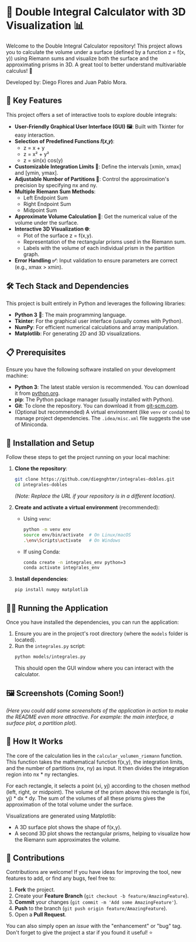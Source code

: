 # 📐 Double Integral Calculator with 3D Visualization 📊

Welcome to the Double Integral Calculator repository! This project allows you to calculate the volume under a surface (defined by a function z = f(x, y)) using Riemann sums and visualize both the surface and the approximating prisms in 3D. A great tool to better understand multivariable calculus! 🚀

Developed by: Diego Flores and Juan Pablo Mora.

## 🌟 Key Features

This project offers a set of interactive tools to explore double integrals:

* **User-Friendly Graphical User Interface (GUI) 🖼️**: Built with Tkinter for easy interaction.
* **Selection of Predefined Functions 𝑓(𝑥,𝑦)**:
    * z = x + y
    * z = x² + y²
    * z = sin(x) cos(y)
* **Customizable Integration Limits 📏**: Define the intervals [xmin, xmax] and [ymin, ymax].
* **Adjustable Number of Partitions 🔢**: Control the approximation's precision by specifying nx and ny.
* **Multiple Riemann Sum Methods**:
    * Left Endpoint Sum
    * Right Endpoint Sum
    * Midpoint Sum
* **Approximate Volume Calculation 🧱**: Get the numerical value of the volume under the surface.
* **Interactive 3D Visualization 🌐**:
    * Plot of the surface z = f(x,y).
    * Representation of the rectangular prisms used in the Riemann sum.
    * Labels with the volume of each individual prism in the partition graph.
* **Error Handling ✅**: Input validation to ensure parameters are correct (e.g., xmax > xmin).

## 🛠️ Tech Stack and Dependencies

This project is built entirely in Python and leverages the following libraries:

* **Python 3** 🐍: The main programming language.
* **Tkinter**: For the graphical user interface (usually comes with Python).
* **NumPy**: For efficient numerical calculations and array manipulation.
* **Matplotlib**: For generating 2D and 3D visualizations.

## 📋 Prerequisites

Ensure you have the following software installed on your development machine:

* **Python 3**: The latest stable version is recommended. You can download it from [python.org](https://www.python.org/).
* **pip**: The Python package manager (usually installed with Python).
* **Git**: To clone the repository. You can download it from [git-scm.com](https://git-scm.com/).
* (Optional but recommended) A virtual environment (like `venv` or `conda`) to manage project dependencies. The `.idea/misc.xml` file suggests the use of Miniconda.

## 🚀 Installation and Setup

Follow these steps to get the project running on your local machine:

1.  **Clone the repository**:
    ```bash
    git clone https://github.com/diegnghtmr/integrales-dobles.git
    cd integrales-dobles
    ```
    *(Note: Replace the URL if your repository is in a different location).*

2.  **Create and activate a virtual environment** (recommended):
    * Using `venv`:
        ```bash
        python -m venv env
        source env/bin/activate  # On Linux/macOS
        .\env\Scripts\activate   # On Windows
        ```
    * If using Conda:
        ```bash
        conda create -n integrales_env python=3
        conda activate integrales_env
        ```

3.  **Install dependencies**:
    ```bash
    pip install numpy matplotlib
    ```

## 🏃‍♀️ Running the Application

Once you have installed the dependencies, you can run the application:

1.  Ensure you are in the project's root directory (where the `models` folder is located).
2.  Run the `integrales.py` script:
    ```bash
    python models/integrales.py
    ```
    This should open the GUI window where you can interact with the calculator.

## 🖼️ Screenshots (Coming Soon!)

*(Here you could add some screenshots of the application in action to make the README even more attractive. For example: the main interface, a surface plot, a partition plot).*

## 🧠 How It Works

The core of the calculation lies in the `calcular_volumen_riemann` function. This function takes the mathematical function f(x,y), the integration limits, and the number of partitions (nx, ny) as input. It then divides the integration region into nx * ny rectangles.

For each rectangle, it selects a point (xi, yj) according to the chosen method (left, right, or midpoint). The volume of the prism above this rectangle is f(xi, yj) * dx * dy. The sum of the volumes of all these prisms gives the approximation of the total volume under the surface.

Visualizations are generated using Matplotlib:
* A 3D surface plot shows the shape of f(x,y).
* A second 3D plot shows the rectangular prisms, helping to visualize how the Riemann sum approximates the volume.

## 🤝 Contributions

Contributions are welcome! If you have ideas for improving the tool, new features to add, or find any bugs, feel free to:

1.  **Fork** the project.
2.  Create your **Feature Branch** (`git checkout -b feature/AmazingFeature`).
3.  **Commit** your changes (`git commit -m 'Add some AmazingFeature'`).
4.  **Push** to the branch (`git push origin feature/AmazingFeature`).
5.  Open a **Pull Request**.

You can also simply open an *issue* with the "enhancement" or "bug" tag. Don't forget to give the project a star if you found it useful! ⭐
